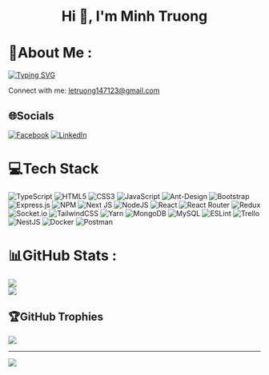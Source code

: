 <h1 align="center">Hi 👋, I'm Minh Truong</h1>

# 💫About Me :

[![Typing SVG](https://readme-typing-svg.demolab.com?font=Fira+Code&weight=500&pause=2000&color=3BCDF7&vCenter=true&random=false&width=440&lines=I+am+a+Front+End+Developer)](https://git.io/typing-svg)

 Connect with me: letruong147123@gmail.com

## 🌐Socials
[![Facebook](https://img.shields.io/badge/Facebook-%231877F2.svg?logo=Facebook&logoColor=white)](https://www.facebook.com/mintru.03/) [![LinkedIn](https://img.shields.io/badge/LinkedIn-%230077B5.svg?logo=linkedin&logoColor=white)](https://www.linkedin.com/in/mintrudev/) 

# 💻Tech Stack
![TypeScript](https://img.shields.io/badge/typescript-%23007ACC.svg?style=flat&logo=typescript&logoColor=white) ![HTML5](https://img.shields.io/badge/html5-%23E34F26.svg?style=flat&logo=html5&logoColor=white) ![CSS3](https://img.shields.io/badge/css3-%231572B6.svg?style=flat&logo=css3&logoColor=white) ![JavaScript](https://img.shields.io/badge/javascript-%23323330.svg?style=flat&logo=javascript&logoColor=%23F7DF1E) ![Ant-Design](https://img.shields.io/badge/-AntDesign-%230170FE?style=flat&logo=ant-design&logoColor=white) ![Bootstrap](https://img.shields.io/badge/bootstrap-%23563D7C.svg?style=flat&logo=bootstrap&logoColor=white) ![Express.js](https://img.shields.io/badge/express.js-%23404d59.svg?style=flat&logo=express&logoColor=%2361DAFB) ![NPM](https://img.shields.io/badge/NPM-%23000000.svg?style=flat&logo=npm&logoColor=white) ![Next JS](https://img.shields.io/badge/Next-black?style=flat&logo=next.js&logoColor=white) ![NodeJS](https://img.shields.io/badge/node.js-6DA55F?style=flat&logo=node.js&logoColor=white) ![React](https://img.shields.io/badge/react-%2320232a.svg?style=flat&logo=react&logoColor=%2361DAFB) ![React Router](https://img.shields.io/badge/React_Router-CA4245?style=flat&logo=react-router&logoColor=white) ![Redux](https://img.shields.io/badge/redux-%23593d88.svg?style=flat&logo=redux&logoColor=white) ![Socket.io](https://img.shields.io/badge/Socket.io-black?style=flat&logo=socket.io&badgeColor=010101) ![TailwindCSS](https://img.shields.io/badge/tailwindcss-%2338B2AC.svg?style=flat&logo=tailwind-css&logoColor=white) ![Yarn](https://img.shields.io/badge/yarn-%232C8EBB.svg?style=flat&logo=yarn&logoColor=white) ![MongoDB](https://img.shields.io/badge/MongoDB-%234ea94b.svg?style=flat&logo=mongodb&logoColor=white) ![MySQL](https://img.shields.io/badge/mysql-%2300f.svg?style=flat&logo=mysql&logoColor=white) ![ESLint](https://img.shields.io/badge/ESLint-4B3263?style=flat&logo=eslint&logoColor=white) ![Trello](https://img.shields.io/badge/Trello-%23026AA7.svg?style=flat&logo=Trello&logoColor=white) ![NestJS](https://img.shields.io/badge/nestjs-%23E0234E.svg?style=flat&logo=nestjs&logoColor=white) ![Docker](https://img.shields.io/badge/docker-%230db7ed.svg?style=flat&logo=docker&logoColor=white) ![Postman](https://img.shields.io/badge/Postman-FF6C37?style=flat&logo=postman&logoColor=white)
# 📊GitHub Stats :
![](https://github-readme-stats.vercel.app/api?username=truong14712&theme=react&hide_border=false&include_all_commits=false&count_private=true)<br/>
![](https://github-readme-streak-stats.herokuapp.com/?user=truong14712&theme=react&hide_border=false)<br/>

## 🏆GitHub Trophies
![](https://github-trophies.vercel.app/?username=truong14712&theme=discord&no-frame=false&no-bg=false&margin-w=4)

---
[![](https://visitcount.itsvg.in/api?id=truong14712&icon=0&color=1)](https://visitcount.itsvg.in)
